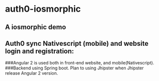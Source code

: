 # auth0-iosmorphic

## A iosmorphic demo 
## Auth0 sync Nativescript (mobile) and website login and registration:
###Angular 2 is used both in front-end website, and mobile(Nativescript).
###Backend using Spring boot. Plan to using Jhipster when Jhipster release Angular 2 version.
